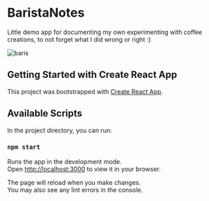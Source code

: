 # BaristaNotes
 Little demo app for documenting my own experimenting with coffee creations, to not forget what I did wrong or right :)

![baris](https://github.com/Klalexdermyn/baristanotes/assets/49567522/827f211c-45ae-4e1e-ba20-ae4d93ad5915)

## Getting Started with Create React App

This project was bootstrapped with [Create React App](https://github.com/facebook/create-react-app).

## Available Scripts

In the project directory, you can run:

### `npm start`

Runs the app in the development mode.\
Open [http://localhost:3000](http://localhost:3000) to view it in your browser.

The page will reload when you make changes.\
You may also see any lint errors in the console.
